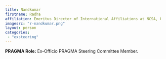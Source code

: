 ```yaml
---
title: Nandkumar
firstname: Radha
affiliation: Emeritus Director of International Affiliations at NCSA, UIUC
imagesrc: "r-nandkumar.png"
layout: person
categories:
 - "exsteering"
---
```


**PRAGMA Role:** Ex-Officio PRAGMA Steering Committee Member.

